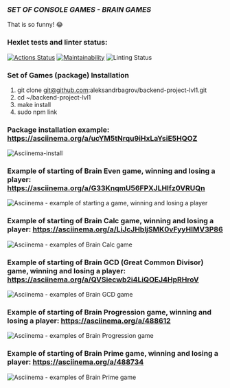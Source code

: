### ***SET OF CONSOLE GAMES - BRAIN GAMES***
That is so funny! :joy:

### Hexlet tests and linter status:
[![Actions Status](https://github.com/aleksandrbagrov/backend-project-lvl1/workflows/hexlet-check/badge.svg)](https://github.com/aleksandrbagrov/backend-project-lvl1/actions)
[![Maintainability](https://api.codeclimate.com/v1/badges/dfc50c2d88cd46d069c1/maintainability)](https://codeclimate.com/github/aleksandrbagrov/backend-project-lvl1/maintainability)
![Linting Status](https://github.com/aleksandrbagrov/backend-project-lvl1/actions/workflows/hexlet-project-lint.yml/badge.svg?event=push)

### Set of Games (package) Installation

1.   git clone git@github.com:aleksandrbagrov/backend-project-lvl1.git
2.   cd ~/backend-project-lvl1
3.   make install
4.   sudo npm link


### Package installation example:  https://asciinema.org/a/ucYM5tNrqu9iHxLaYsiE5HQOZ

![Asciinema-install](https://user-images.githubusercontent.com/101454330/163024136-e8691d03-83e2-4ad6-89e3-f3ee71f0349e.png)


### Example of starting of Brain Even game, winning and losing a player:   https://asciinema.org/a/G33KnqmU56FPXJLHlfz0VRUQn

![Asciinema - example of starting a game, winning and losing a player](https://user-images.githubusercontent.com/101454330/163028489-5e7fc14f-3374-4928-9c01-97e33acd35ef.png)


### Example of starting of Brain Calc game, winning and losing a player:   https://asciinema.org/a/LiJcJHbljSMK0vFyyHIMV3P86

![Asciinema - examples of Brain Calc game ](https://user-images.githubusercontent.com/101454330/163688337-6f5f2203-080a-4df8-97e0-d90abf80bb21.png)

### Example of starting of Brain GCD (Great Common Divisor) game, winning and losing a player:  https://asciinema.org/a/QVSiecwb2i4LiQOEJ4HpRHroV

![Asciinema - examples of Brain GCD game ](https://user-images.githubusercontent.com/101454330/163880971-d133e82e-7617-4c96-8fc6-0679871dd942.png)


### Example of starting of Brain Progression game, winning and losing a player:   https://asciinema.org/a/488612

![Asciinema - examples of Brain Progression game ](https://user-images.githubusercontent.com/101454330/164069603-df90973e-2bd8-4853-97b3-c3fe19283141.png)


### Example of starting of Brain Prime game, winning and losing a player:   https://asciinema.org/a/488734

![Asciinema - examples of Brain Prime game ](https://user-images.githubusercontent.com/101454330/164205519-c426e4fc-f0f7-4075-af91-a4a46e8b2078.png)


